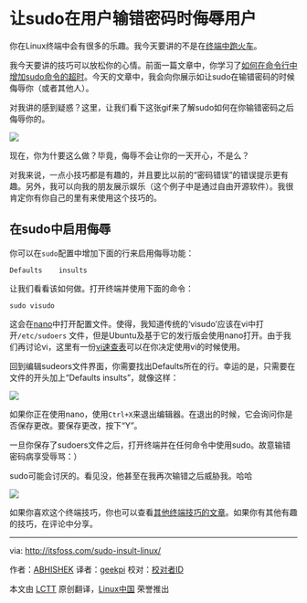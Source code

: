 让sudo在用户输错密码时侮辱用户
===========================================================

你在Linux终端中会有很多的乐趣。我今天要讲的不是在[终端中跑火车](http://itsfoss.com/ubuntu-terminal-train/)。

我今天要讲的技巧可以放松你的心情。前面一篇文章中，你学习了[如何在命令行中增加sudo命令的超时](http://itsfoss.com/change-sudo-password-timeout-ubuntu/)。今天的文章中，我会向你展示如让sudo在输错密码的时候侮辱你（或者其他人）。


对我讲的感到疑惑？这里，让我们看下这张gif来了解sudo如何在你输错密码之后侮辱你的。

![](http://itsfoss.com/wp-content/uploads/2016/02/sudo-insults-Linux.gif)

现在，你为什要这么做？毕竟，侮辱不会让你的一天开心，不是么？

对我来说，一点小技巧都是有趣的，并且要比以前的“密码错误”的错误提示更有趣。另外，我可以向我的朋友展示娱乐（这个例子中是通过自由开源软件）。我很肯定你有你自己的里有来使用这个技巧的。

## 在sudo中启用侮辱

你可以在`sudo`配置中增加下面的行来启用侮辱功能：

```
Defaults 	insults
```

让我们看看该如何做。打开终端并使用下面的命令：

```
sudo visudo
```

这会在[nano](http://www.nano-editor.org/)中打开配置文件。使得，我知道传统的‘visudo’应该在vi中打开`/etc/sudoers` 文件，但是Ubuntu及基于它的发行版会使用nano打开。由于我们再讨论vi，这里有一份[vi速查表](http://itsfoss.com/download-vi-cheat-sheet)可以在你决定使用vi的时候使用。

回到编辑sudeors文件界面，你需要找出Defaults所在的行。幸运的是，只需要在文件的开头加上“Defaults insults”，就像这样：

![](http://itsfoss.com/wp-content/uploads/2016/02/sudo-insults-Linux-Mint.png)

如果你正在使用nano，使用`Ctrl+X`来退出编辑器。在退出的时候，它会询问你是否保存更改。要保存更改，按下“Y”。

一旦你保存了sudoers文件之后，打开终端并在任何命令中使用sudo。故意输错密码病享受辱骂：）

sudo可能会讨厌的。看见没，他甚至在我再次输错之后威胁我。哈哈

![](http://itsfoss.com/wp-content/uploads/2016/02/sudo-insults-Linux-Mint-1.jpeg)

如果你喜欢这个终端技巧，你也可以查看[其他终端技巧的文章](http://itsfoss.com/category/terminal-tricks/)。如果你有其他有趣的技巧，在评论中分享。 


------------------------------------------------------------------------------

via: http://itsfoss.com/sudo-insult-linux/

作者：[ABHISHEK][a]
译者：[geekpi](https://github.com/geekpi)
校对：[校对者ID](https://github.com/校对者ID)

本文由 [LCTT](https://github.com/LCTT/TranslateProject) 原创翻译，[Linux中国](https://linux.cn/) 荣誉推出

[a]:http://itsfoss.com/author/abhishek/
